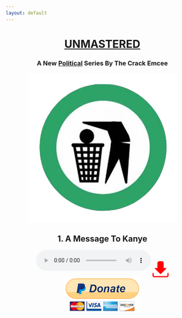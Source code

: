 ```yaml
---
layout: default
---
```

<center>
<a href="https://en.wikipedia.org/wiki/Audio_mastering">
<h1> <u>UNMASTERED </u></h1>
</a>
<h3> A New <a href="https://reason.com/blog/2018/04/27/black-people-dont-have-to-be-democrats" style=" text-decoration: none;"><u>Political</u></a> Series By The Crack Emcee</h3>
<img src="images/logo.png" align='center'>

</center>

<center>
<h2> 1. A Message To Kanye </h2>

<audio controls>
  <source src="music/kayne.mp3" type="audio/mpeg">
  <source src="music/kayne.ogg" type="audio/ogg">
</audio>

<a href="music/kayne.mp3" download>
<img src="images/download.png" align='center' height="42" width="42">
</a>

<a href="#">
<img src="images/paypal.png" align='center'>
</a>


</center>



